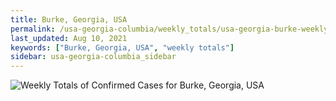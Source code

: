 ```yaml
---
title: Burke, Georgia, USA
permalink: /usa-georgia-columbia/weekly_totals/usa-georgia-burke-weekly_totals.html
last_updated: Aug 10, 2021
keywords: ["Burke, Georgia, USA", "weekly totals"]
sidebar: usa-georgia-columbia_sidebar
---
```


![Weekly Totals of Confirmed Cases for Burke, Georgia, USA](/covid_tracker/images/graphs/usa-georgia-burke-weekly_totals_graph.png)
